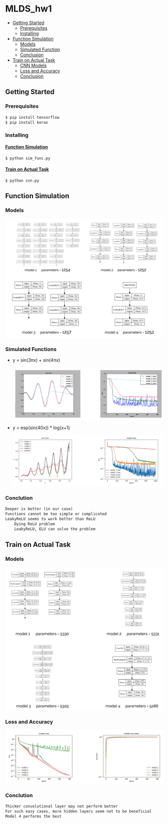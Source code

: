 # MLDS_hw1
* [Getting Started](#getting-started)
    * [Prerequisites](#prerequisites)
    * [Installing](#installing)
* [Function Simulation](#function-simulation)
    * [Models](#dnn-models)
    * [Simulated Function](#simulated-functions)
    * [Conclusion](#dnn-conclution)
* [Train on Actual Task](#train-on-actual-task)
    * [CNN Models](#cnn-models)
    * [Loss and Accuracy](#loss-and-accuracy)
    * [Conclusion](#cnn-conclution)
## Getting Started
### Prerequisites
    $ pip install tensorflow
    $ pip install keras
### Installing
#### [Function Simulation](##function-simulation)
    $ python sim_func.py
#### [Train on Actual Task](##train-on-actual-task)
    $ python cnn.py
## Function Simulation
<a id="dnn-models"></a>

### Models
![](readme_src/sim_model1,2.png)
![](readme_src/sim_model3,4.png)

### Simulated Functions
- y = sin(3πx) + sin(4πx)

    ![](readme_src/sim_function1.png)
- y = esp(sin(40x)) * log(x+1)

    ![](readme_src/sim_function2.png)
<a id="dnn-conclution"></a>

### Conclution 
    Deeper is better (in our case)
    Functions cannot be too simple or complicated
    LeakyReLU seems to work better than ReLU
        Dying ReLU problem
        LeakyReLU, ELU can solve the problem

## Train on Actual Task
<a id="cnn-models"></a>

### Models
![](readme_src/cnn_model1,2.png)
![](readme_src/cnn_model3,4.png)
### Loss and Accuracy
![](readme_src/cnn_loss&accuracy.png)
<a id="cnn-conclution"></a>

### Conclution 
    Thicker convolutional layer may not perform better
    For such easy cases, more hidden layers seem not to be beneficial
    Model 4 performs the best

